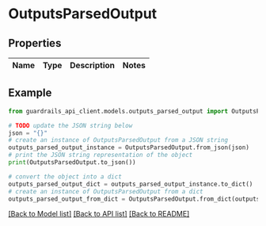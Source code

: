 # OutputsParsedOutput


## Properties

Name | Type | Description | Notes
------------ | ------------- | ------------- | -------------

## Example

```python
from guardrails_api_client.models.outputs_parsed_output import OutputsParsedOutput

# TODO update the JSON string below
json = "{}"
# create an instance of OutputsParsedOutput from a JSON string
outputs_parsed_output_instance = OutputsParsedOutput.from_json(json)
# print the JSON string representation of the object
print(OutputsParsedOutput.to_json())

# convert the object into a dict
outputs_parsed_output_dict = outputs_parsed_output_instance.to_dict()
# create an instance of OutputsParsedOutput from a dict
outputs_parsed_output_from_dict = OutputsParsedOutput.from_dict(outputs_parsed_output_dict)
```
[[Back to Model list]](../README.md#documentation-for-models) [[Back to API list]](../README.md#documentation-for-api-endpoints) [[Back to README]](../README.md)


